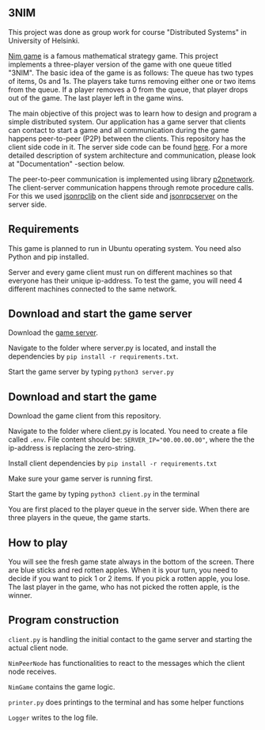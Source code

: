 ## 3NIM

This project was done as group work for course "Distributed Systems" in University of Helsinki.

[Nim game](https://en.wikipedia.org/wiki/Nim) is a famous mathematical strategy game. This project implements a three-player version of the game with one queue titled "3NIM". The basic idea of the game is as follows: The queue has two types of items, 0s and 1s. The players take turns removing either one or two items from the queue. If a player removes a 0 from the queue, that player drops out of the game. The last player left in the game wins.

The main objective of this project was to learn how to design and program a simple distributed system. Our application has a game server that clients can contact to start a game and all communication during the game happens peer-to-peer (P2P) between the clients. This repository has the client side code in it. The server side code can be found [here](https://github.com/distributed-group/3nim-server). For a more detailed description of system architecture and communication, please look at "Documentation" -section below.

The peer-to-peer communication is implemented using library [p2pnetwork](https://github.com/macsnoeren/python-p2p-network). The client-server communication happens through remote procedure calls. For this we used [jsonrpclib](https://pypi.org/project/jsonrpclib/) on the client side and [jsonrpcserver](https://pypi.org/project/jsonrpcserver/) on the server side.

## Requirements

This game is planned to run in Ubuntu operating system. You need also Python and pip installed. 

Server and every game client must run on different machines so that everyone has their unique ip-address. To test the game, you will need 4 different machines connected to the same network.

## Download and start the game server

Download the [game server](https://github.com/distributed-group/3nim-server).

Navigate to the folder where server.py is located, and install the dependencies by ```pip install -r requirements.txt```.

Start the game server by typing ```python3 server.py```

## Download and start the game

Download the game client from this repository.

Navigate to the folder where client.py is located. You need to create a file called ```.env```. File content should be:
```SERVER_IP="00.00.00.00"```, where the the ip-address is replacing the zero-string.

Install client dependencies by ```pip install -r requirements.txt```

Make sure your game server is running first.

Start the game by typing ```python3 client.py``` in the terminal

You are first placed to the player queue in the server side. When there are three players in the queue, the game starts.

## How to play

You will see the fresh game state always in the bottom of the screen. There are blue sticks and red rotten apples.
When it is your turn, you need to decide if you want to pick 1 or 2 items. If you pick a rotten apple, you lose. The last player in the game, who has not picked the rotten apple, is the winner.

## Program construction

```client.py``` is handling the initial contact to the game server and starting the actual client node.

```NimPeerNode``` has functionalities to react to the messages which the client node receives.

```NimGame``` contains the game logic.

```printer.py``` does printings to the terminal and has some helper functions

```Logger``` writes to the log file.
